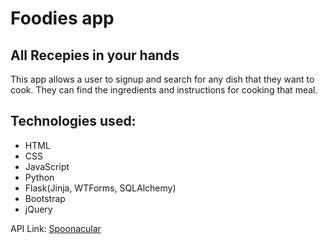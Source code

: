 # Foodies app

## All Recepies in your hands

This app allows a user to signup and search for any dish that they want to cook. They can find the ingredients and instructions for cooking that meal.

## Technologies used:

- HTML
- CSS
- JavaScript
- Python
- Flask(Jinja, WTForms, SQLAlchemy)
- Bootstrap
- jQuery

API Link: [Spoonacular](https://spoonacular.com/food-api/docs)
